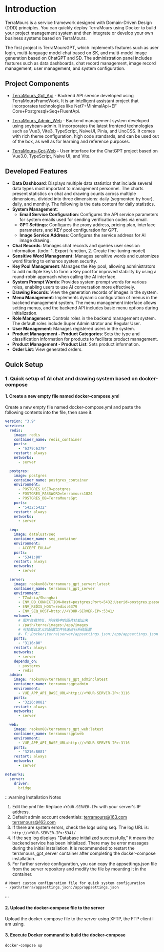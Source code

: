 # Introduction

TerraMours is a service framework designed with Domain-Driven Design (DDD) principles. You can quickly deploy TerraMours using Docker to build your project management system and then integrate or develop your own business systems based on TerraMours.

The first project is TerraMoursGPT, which implements features such as user login, multi-language model chat based on SK, and multi-model image generation based on ChatGPT and SD. The administration panel includes features such as data dashboards, chat record management, image record management, user management, and system configuration.

## Project Components

* [TerraMours_Gpt_Api](https://github.com/TerraMours/TerraMours_Gpt_Api) - Backend API service developed using TerraMoursFrameWork. It is an intelligent assistant project that incorporates technologies like Net7+MinimalApi+EF Core+Postgresql+Seq+FluentApi.

* [TerraMours_Admin_Web](https://github.com/TerraMours/TerraMours_Admin_Web) - Backend management system developed using soybean-admin. It incorporates the latest frontend technologies such as Vue3, Vite3, TypeScript, NaiveUI, Pinia, and UnoCSS. It comes with rich theme configuration, high code standards, and can be used out of the box, as well as for learning and reference purposes.

* [TerraMours-Gpt-Web](https://github.com/TerraMours/TerraMours_Gpt_Web) - User interface for the ChatGPT project based on Vue3.0, TypeScript, Naive UI, and Vite.
## Developed Features
- **Data Dashboard**: Displays multiple data statistics that include several data types most important to management personnel. The charts present statistics on chat and drawing counts across multiple dimensions, divided into three dimensions: daily (segmented by hour), daily, and monthly. The following is the data content for daily statistics.
- **System Management**:
    - **Email Service Configuration**: Configures the API service parameters for system emails used for sending verification codes via email.
    - **GPT Settings**: Configures the proxy address, pricing plan, interface parameters, and KEY pool configuration for GPT.
    - **Image Service Address**: Configures the service address for AI image drawing.
- **Chat Records**: Manages chat records and queries user session information. (todo: 1. Export function, 2. Create fine-tuning model)
- **Sensitive Word Management**: Manages sensitive words and customizes word filtering to enhance system security.
- **Key Pool Management**: Manages the Key pool, allowing administrators to add multiple keys to form a Key pool for improved stability by using a round-robin approach when calling the AI interface.
- **System Prompt Words**: Provides system prompt words for various roles, enabling users to use AI conversation more effectively.
- **Drawing Records**: View the generation records of images in the system.
- **Menu Management**: Implements dynamic configuration of menus in the backend management system. The menu management interface allows setting menus, and the backend API includes basic menu options during initialization.
- **Role Management**: Controls roles in the backend management system. The default roles include Super Administrator and Regular User.
- **User Management**: Manages registered users in the system.
- **Product Management - Product Categories**: Sets the type and classification information for products to facilitate product management.
- **Product Management - Product List**: Sets product information.
- **Order List**: View generated orders.

## Quick Setup

### 1. Quick setup of AI chat and drawing system based on docker-compose

#### 1. Create a new empty file named docker-compose.yml

Create a new empty file named docker-compose.yml and paste the following contents into the file, then save it.

```yaml
version: "3.9"
services:
  redis:
    image: redis
    container_name: redis_container
    ports:
      - "6379:6379"
    restart: always
    networks:
      - server

  postgres:
    image: postgres
    container_name: postgres_container
    environment:
      - POSTGRES_USER=postgres
      - POSTGRES_PASSWORD=terramours1024
      - POSTGRES_DB=TerraMoursGpt
    ports:
      - "5432:5432"
    restart: always
    networks:
      - server

  seq:
    image: datalust/seq
    container_name: seq_container
    environment:
      - ACCEPT_EULA=Y
    ports:
      - "5341:80"
    restart: always
    networks:
      - server

  server:
    image: raokun88/terramours_gpt_server:latest
    container_name: terramours_gpt_server
    environment:
      - TZ=Asia/Shanghai
      - ENV_DB_CONNECTION=Host=postgres;Port=5432;Userid=postgres;password=terramours1024;Database=TerraMoursGpt;
      - ENV_REDIS_HOST=redis:6379
      - ENV_SEQ_HOST=http://<YOUR-SERVER-IP>:5341/
    volumes:
      # 图片挂载地址，将容器中的图片挂载出来
      - /path/terra/images:/app/images
      # 可挂载自定义的配置文件快速进行系统配置
      #- F:\Docker\terra\server/appsettings.json:/app/appsettings.json
    ports:
      - "3116:80"
    restart: always
    networks:
      - server
    depends_on:
      - postgres
      - redis
  admin:
    image: raokun88/terramours_gpt_admin:latest
    container_name: terramoursgptadmin
    environment:
      - VUE_APP_API_BASE_URL=http://<YOUR-SERVER-IP>:3116
    ports:
      - "3226:8081"
    restart: always
    networks:
      - server

  web:
    image: raokun88/terramours_gpt_web:latest
    container_name: terramoursgptweb
    environment:
      - VUE_APP_API_BASE_URL=http://<YOUR-SERVER-IP>:3116
    ports:
      - "3216:8081"
    restart: always
    networks:
      - server

networks:
  server:
    driver:
      bridge

```

:::warning Installation Notes

1. Edit the yml file: Replace `<YOUR-SERVER-IP>` with your server's IP address.<br/>
2. Default admin account credentials: terramours@163.com terramours@163.com<br/>
3. If there are system errors, check the logs using seq. The log URL is: `http://<YOUR-SERVER-IP>:5341/`<br/>
4. If the seq log displays "Database initialized successfully," it means the backend service has been initialized. There may be error messages during the initial installation. It is recommended to restart the terramours_gpt_server container after completing the docker-compose installation.<br/>
5. For further service configuration, you can copy the appsettings.json file from the server repository and modify the file by mounting it in the container.<br/>
```
# Mount custom configuration file for quick system configuration
- /path/terra/appsettings.json:/app/appsettings.json
```

:::

#### 2. Upload the docker-compose file to the server

Upload the docker-compose file to the server using XFTP, the FTP client I am using.

#### 3. Execute Docker command to build the docker-compose

```shell
docker-compose up
```